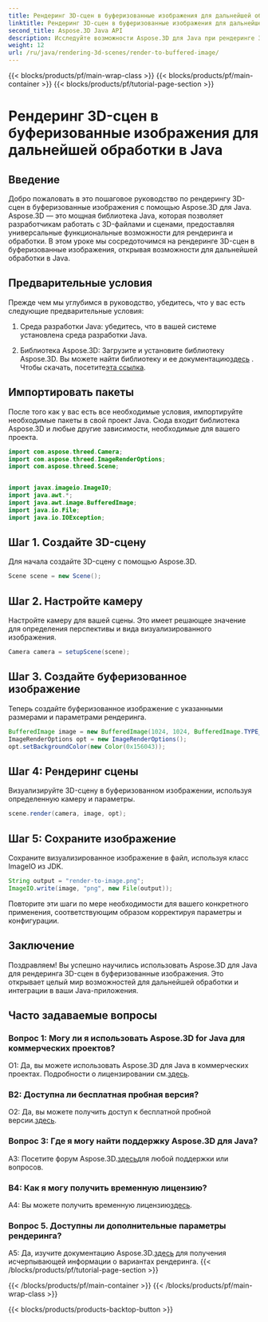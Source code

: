 ```yaml
---
title: Рендеринг 3D-сцен в буферизованные изображения для дальнейшей обработки в Java
linktitle: Рендеринг 3D-сцен в буферизованные изображения для дальнейшей обработки в Java
second_title: Aspose.3D Java API
description: Исследуйте возможности Aspose.3D для Java при рендеринге 3D-сцен в буферизованные изображения. Пошаговое руководство с предварительными условиями, пакетами импорта и часто задаваемыми вопросами.
weight: 12
url: /ru/java/rendering-3d-scenes/render-to-buffered-image/
---
```


{{< blocks/products/pf/main-wrap-class >}}
{{< blocks/products/pf/main-container >}}
{{< blocks/products/pf/tutorial-page-section >}}

# Рендеринг 3D-сцен в буферизованные изображения для дальнейшей обработки в Java

## Введение

Добро пожаловать в это пошаговое руководство по рендерингу 3D-сцен в буферизованные изображения с помощью Aspose.3D для Java. Aspose.3D — это мощная библиотека Java, которая позволяет разработчикам работать с 3D-файлами и сценами, предоставляя универсальные функциональные возможности для рендеринга и обработки. В этом уроке мы сосредоточимся на рендеринге 3D-сцен в буферизованные изображения, открывая возможности для дальнейшей обработки в Java.

## Предварительные условия

Прежде чем мы углубимся в руководство, убедитесь, что у вас есть следующие предварительные условия:

1. Среда разработки Java: убедитесь, что в вашей системе установлена среда разработки Java.

2.  Библиотека Aspose.3D: Загрузите и установите библиотеку Aspose.3D. Вы можете найти библиотеку и ее документацию[здесь](https://reference.aspose.com/3d/java/) . Чтобы скачать, посетите[эта ссылка](https://releases.aspose.com/3d/java/).

## Импортировать пакеты

После того как у вас есть все необходимые условия, импортируйте необходимые пакеты в свой проект Java. Сюда входит библиотека Aspose.3D и любые другие зависимости, необходимые для вашего проекта.

```java
import com.aspose.threed.Camera;
import com.aspose.threed.ImageRenderOptions;
import com.aspose.threed.Scene;


import javax.imageio.ImageIO;
import java.awt.*;
import java.awt.image.BufferedImage;
import java.io.File;
import java.io.IOException;
```

## Шаг 1. Создайте 3D-сцену

Для начала создайте 3D-сцену с помощью Aspose.3D.

```java
Scene scene = new Scene();
```

## Шаг 2. Настройте камеру

Настройте камеру для вашей сцены. Это имеет решающее значение для определения перспективы и вида визуализированного изображения.

```java
Camera camera = setupScene(scene);
```

## Шаг 3. Создайте буферизованное изображение

Теперь создайте буферизованное изображение с указанными размерами и параметрами рендеринга.

```java
BufferedImage image = new BufferedImage(1024, 1024, BufferedImage.TYPE_3BYTE_BGR);
ImageRenderOptions opt = new ImageRenderOptions();
opt.setBackgroundColor(new Color(0x156043));
```

## Шаг 4: Рендеринг сцены

Визуализируйте 3D-сцену в буферизованном изображении, используя определенную камеру и параметры.

```java
scene.render(camera, image, opt);
```

## Шаг 5: Сохраните изображение

Сохраните визуализированное изображение в файл, используя класс ImageIO из JDK.

```java
String output = "render-to-image.png";
ImageIO.write(image, "png", new File(output));
```

Повторите эти шаги по мере необходимости для вашего конкретного применения, соответствующим образом корректируя параметры и конфигурации.

## Заключение

Поздравляем! Вы успешно научились использовать Aspose.3D для Java для рендеринга 3D-сцен в буферизованные изображения. Это открывает целый мир возможностей для дальнейшей обработки и интеграции в ваши Java-приложения.

## Часто задаваемые вопросы

### Вопрос 1: Могу ли я использовать Aspose.3D for Java для коммерческих проектов?

 О1: Да, вы можете использовать Aspose.3D для Java в коммерческих проектах. Подробности о лицензировании см.[здесь](https://purchase.aspose.com/buy).

### В2: Доступна ли бесплатная пробная версия?

 О2: Да, вы можете получить доступ к бесплатной пробной версии.[здесь](https://releases.aspose.com/).

### Вопрос 3: Где я могу найти поддержку Aspose.3D для Java?

 A3: Посетите форум Aspose.3D.[здесь](https://forum.aspose.com/c/3d/18)для любой поддержки или вопросов.

### В4: Как я могу получить временную лицензию?

 A4: Вы можете получить временную лицензию[здесь](https://purchase.aspose.com/temporary-license/).

### Вопрос 5. Доступны ли дополнительные параметры рендеринга?

 A5: Да, изучите документацию Aspose.3D.[здесь](https://reference.aspose.com/3d/java/) для получения исчерпывающей информации о вариантах рендеринга.
{{< /blocks/products/pf/tutorial-page-section >}}

{{< /blocks/products/pf/main-container >}}
{{< /blocks/products/pf/main-wrap-class >}}

{{< blocks/products/products-backtop-button >}}
